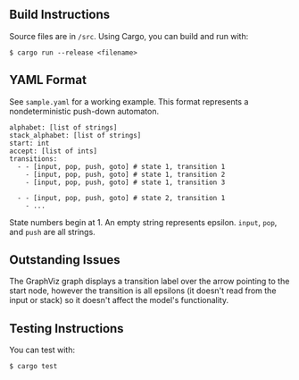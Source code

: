 ## Build Instructions
Source files are in `/src`. Using Cargo, you can build and run with:

`$ cargo run --release <filename>` 

## YAML Format

See `sample.yaml` for a working example. This format represents a nondeterministic push-down automaton.

```
alphabet: [list of strings]
stack_alphabet: [list of strings]
start: int
accept: [list of ints]
transitions:
  - - [input, pop, push, goto] # state 1, transition 1
    - [input, pop, push, goto] # state 1, transition 2
    - [input, pop, push, goto] # state 1, transition 3

  - - [input, pop, push, goto] # state 2, transition 1
    - ...
```

State numbers begin at 1. An empty string represents epsilon. `input`, `pop`, and `push` are all strings.

## Outstanding Issues
The GraphViz graph displays a transition label over the arrow pointing to the start node, however the transition is all epsilons (it doesn't read from the input or stack) so it doesn't affect the model's functionality.

## Testing Instructions
You can test with:

`$ cargo test`
